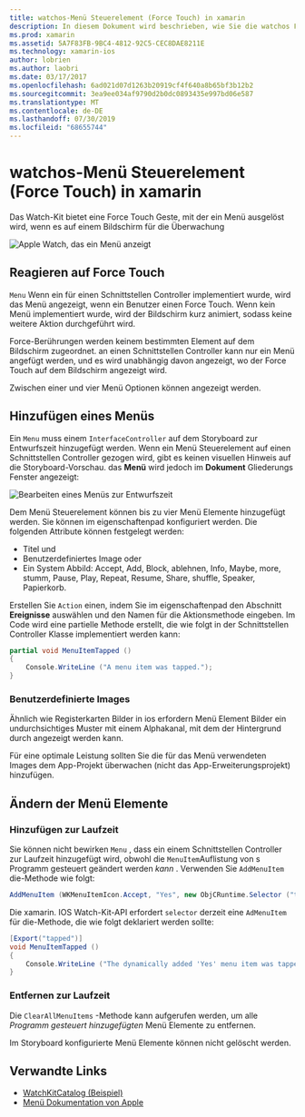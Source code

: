 ```yaml
---
title: watchos-Menü Steuerelement (Force Touch) in xamarin
description: In diesem Dokument wird beschrieben, wie Sie die watchos Force-touchbewegung in xamarin verwenden. Es wird erläutert, wie auf eine Force-Fingereingabe reagiert wird, wie ein Menü hinzugefügt und die Menü Elemente geändert werden.
ms.prod: xamarin
ms.assetid: 5A7F83FB-9BC4-4812-92C5-CEC8DAE8211E
ms.technology: xamarin-ios
author: lobrien
ms.author: laobri
ms.date: 03/17/2017
ms.openlocfilehash: 6ad021d07d1263b20919cf4f640a8b65bf3b12b2
ms.sourcegitcommit: 3ea9ee034af9790d2b0dc0893435e997bd06e587
ms.translationtype: MT
ms.contentlocale: de-DE
ms.lasthandoff: 07/30/2019
ms.locfileid: "68655744"
---
```

# <a name="watchos-menu-control-force-touch-in-xamarin"></a>watchos-Menü Steuerelement (Force Touch) in xamarin

Das Watch-Kit bietet eine Force Touch Geste, mit der ein Menü ausgelöst wird, wenn es auf einem Bildschirm für die Überwachung

![](menu-images/menu.png "Apple Watch, das ein Menü anzeigt")
<!-- watch image courtesy of http://infinitapps.com/bezel/ -->

## <a name="responding-to-force-touch"></a>Reagieren auf Force Touch

`Menu` Wenn ein für einen Schnittstellen Controller implementiert wurde, wird das Menü angezeigt, wenn ein Benutzer einen Force Touch. Wenn kein Menü implementiert wurde, wird der Bildschirm kurz animiert, sodass keine weitere Aktion durchgeführt wird.

Force-Berührungen werden keinem bestimmten Element auf dem Bildschirm zugeordnet. an einen Schnittstellen Controller kann nur ein Menü angefügt werden, und es wird unabhängig davon angezeigt, wo der Force Touch auf dem Bildschirm angezeigt wird.

Zwischen einer und vier Menü Optionen können angezeigt werden.


## <a name="adding-a-menu"></a>Hinzufügen eines Menüs

Ein `Menu` muss einem `InterfaceController` auf dem Storyboard zur Entwurfszeit hinzugefügt werden. Wenn ein Menü Steuerelement auf einen Schnittstellen Controller gezogen wird, gibt es keinen visuellen Hinweis auf die Storyboard-Vorschau. das **Menü** wird jedoch im **Dokument** Gliederungs Fenster angezeigt:

![](menu-images/menu-action.png "Bearbeiten eines Menüs zur Entwurfszeit")

Dem Menü Steuerelement können bis zu vier Menü Elemente hinzugefügt werden. Sie können im eigenschaftenpad konfiguriert werden. Die folgenden Attribute können festgelegt werden:

- Titel und
- Benutzerdefiniertes Image oder
- Ein System Abbild: Accept, Add, Block, ablehnen, Info, Maybe, more, stumm, Pause, Play, Repeat, Resume, Share, shuffle, Speaker, Papierkorb.

Erstellen Sie `Action` einen, indem Sie im eigenschaftenpad den Abschnitt **Ereignisse** auswählen und den Namen für die Aktionsmethode eingeben. Im Code wird eine partielle Methode erstellt, die wie folgt in der Schnittstellen Controller Klasse implementiert werden kann:

```csharp
partial void MenuItemTapped ()
{
    Console.WriteLine ("A menu item was tapped.");
}
```

### <a name="custom-images"></a>Benutzerdefinierte Images

Ähnlich wie Registerkarten Bilder in ios erfordern Menü Element Bilder ein undurchsichtiges Muster mit einem Alphakanal, mit dem der Hintergrund durch angezeigt werden kann.

Für eine optimale Leistung sollten Sie die für das Menü verwendeten Images dem App-Projekt überwachen (nicht das App-Erweiterungsprojekt) hinzufügen.


## <a name="changing-the-menu-items"></a>Ändern der Menü Elemente

<!--
### Design Time Items

Menu items added the storyboard can be shown and hidden programmatically.
-->

### <a name="adding-at-runtime"></a>Hinzufügen zur Laufzeit

Sie können nicht bewirken `Menu` , dass ein einem Schnittstellen Controller zur Laufzeit hinzugefügt wird, obwohl die `MenuItem`Auflistung von s Programm gesteuert geändert werden *kann* .
Verwenden Sie `AddMenuItem` die-Methode wie folgt:

```csharp
AddMenuItem (WKMenuItemIcon.Accept, "Yes", new ObjCRuntime.Selector ("tapped"));
```

Die xamarin. IOS Watch-Kit-API erfordert `selector` derzeit eine `AdMenuItem` für die-Methode, die wie folgt deklariert werden sollte:

```csharp
[Export("tapped")]
void MenuItemTapped ()
{
    Console.WriteLine ("The dynamically added 'Yes' menu item was tapped.");
}
```

### <a name="removing-at-runtime"></a>Entfernen zur Laufzeit

Die `ClearAllMenuItems` -Methode kann aufgerufen werden, um alle *Programm gesteuert hinzugefügten* Menü Elemente zu entfernen.

Im Storyboard konfigurierte Menü Elemente können nicht gelöscht werden.



## <a name="related-links"></a>Verwandte Links

- [WatchKitCatalog (Beispiel)](https://docs.microsoft.com/samples/xamarin/ios-samples/watchos-watchkitcatalog)
- [Menü Dokumentation von Apple](https://developer.apple.com/library/prerelease/ios/documentation/General/Conceptual/WatchKitProgrammingGuide/Menus.html)
